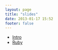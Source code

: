 ```yaml
---
layout: page
title: "slides"
date: 2013-01-17 15:52
footer: false
---
```


* [Intro](/slides/intro.html)
* [Ruby](/slides/ruby.html)